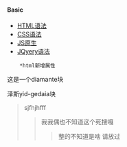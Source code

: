 #### Basic
- [HTML语法](#html)
- [CSS语法](#css)
- [JS原生](#js)
- [JQyery语法](#jq)

```
    *html新增属性
```
<p>这是一个diamante块</p>
    泽斯yid-gedaia块




> sjfhjhfff    
>> 我我偶也不知道这个死搜嘎
>>> 整的不知道是啥 
> 请放过

